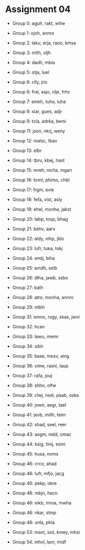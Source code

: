 # Assignment 04

* Group 0: aguh, rakt, wihe
* Group 1: ojoh, annro
* Group 2: laku, erja, raoo, kmsa
* Group 3: mlth, oljh
* Group 4: dadh, mbia
* Group 5: otja, luel
* Group 6: clly, jric
* Group 6: frai, asjo, nlje, frhc
* Group 7: emkh, tuho, luha
* Group 8: siar, gues, adjr
* Group 9: tcla, adrka, bemi

* Group 11: json, nkrj, weny
* Group 12: malsc, tbav
* Group 13: elbr
* Group 14: tbru, kbej, hast
* Group 15: mreh, nicha, mgan
* Group 16: brml, phimo, chbl
* Group 17: frgm, avia
* Group 18: fefa, vist, asly
* Group 19: ehel, monha, jakst
* Group 20: labp, tosp, bhag
* Group 21: behv, aarv
* Group 22: aldy, nihp, jklo
* Group 23: lufr, tuka, tokj
* Group 24: emtj, biha
* Group 25: amdh, selb
* Group 26: dlha, jawb, ssbo
* Group 27: bath
* Group 28: atro, monha, annro
* Group 29: mbln

* Group 31: emno, rogy, skas, jwni
* Group 32: hcan
* Group 33: lawu, memr
* Group 34: sibh
* Group 35: base, mesv, aing
* Group 36: vime, rasni, laup
* Group 37: rafa, jouj
* Group 38: shho, olfw
* Group 39: clwj, nsel, paab, oska
* Group 40: jown, aegr, tael
* Group 41: jevb, millh, teim
* Group 42: shad, seel, reer
* Group 43: asgm, nidd, omac
* Group 44: ksig, timj, esmi
* Group 45: husa, noms
* Group 46: crco, ahad
* Group 46: lufr, mfjo, jacg
* Group 46: pekp, okre
* Group 46: mbjn, hecn
* Group 46: eikb, mroa, mwha
* Group 46: nkar, stmp
* Group 46: unla, phla
* Group 53: maxt, siol, kmey, mhsi
* Group 54: mhvl, lanr, midf